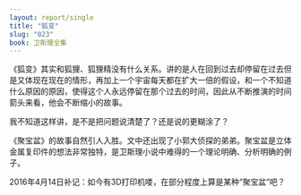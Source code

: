 ```yaml
---
layout: report/single
title: "狐变"
slug: "023"
book: 卫斯理全集
---
```

《狐变》其实和狐狸、狐狸精没有什么关系。讲的是人在回到过去却停留在过去但是又体现在现在的情形，再加上一个宇宙每天都在扩大一倍的假设，和一个不知道什么原因的原因，使得这个人永远停留在那个过去的时间，因此从不断推演的时间箭头来看，他会不断缩小的故事。

我不知道这样讲，是不是把问题说清楚了？还是说的更糊涂了？

《聚宝盆》的故事自然引人入胜。文中还出现了小郭大侦探的弟弟。聚宝盆是立体金属复印件的想法非常独特，是卫斯理小说中难得的一个理论明确、分析明确的例子。

2016年4月14日补记：如今有3D打印机喽，在部分程度上算是某种“聚宝盆”吧？
